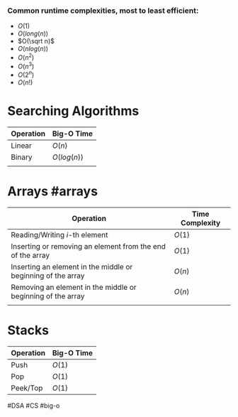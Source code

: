 ### Common runtime complexities, most to least efficient:
- $O(1)$
- $O(long(n))$
- $O(\sqrt n)$
- $O(nlog(n))$
- $O(n^2)$
- $O(n^3)$
- $O(2^n)$
- $O(n!)$


# Searching Algorithms
| Operation | Big-O Time     |
| --------- | -------------- |
| Linear    | $O(n)$         |
| Binary    | $O(log(n))$ |
|           |                |

# Arrays #arrays 

| Operation                                                    | Time Complexity |
| ------------------------------------------------------------ | --------------- |
| Reading/Writing $i$-th element                               | $O(1)$          |
| Inserting or removing an element from the end of the array   | $O(1)$          |
| Inserting an element in the middle or beginning of the array | $O(n)$          |
| Removing an element in the middle or beginning of the array  | $O(n)$          |
|                                                              |                 |

# Stacks
| Operation | Big-O Time |
| --------- | ---------- |
| Push      | $O(1)$     |
| Pop       | $O(1)$     |
| Peek/Top  | $O(1)$     |


#DSA #CS #big-o
